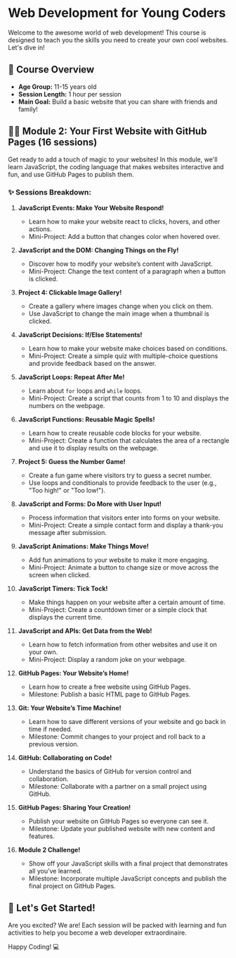 # Web Development for Young Coders

Welcome to the awesome world of web development! This course is designed to teach you the skills you need to create your own cool websites. Let's dive in!

## 🎯 Course Overview

* **Age Group:** 11-15 years old
* **Session Length:** 1 hour per session
* **Main Goal:** Build a basic website that you can share with friends and family!

## 🧙‍♂️ Module 2: Your First Website with GitHub Pages (16 sessions)

Get ready to add a touch of magic to your websites! In this module, we'll learn JavaScript, the coding language that makes websites interactive and fun, and use GitHub Pages to publish them.

### ✨ Sessions Breakdown:

1. **JavaScript Events: Make Your Website Respond!**
    * Learn how to make your website react to clicks, hovers, and other actions.
    * Mini-Project: Add a button that changes color when hovered over.

2. **JavaScript and the DOM: Changing Things on the Fly!**
    * Discover how to modify your website’s content with JavaScript.
    * Mini-Project: Change the text content of a paragraph when a button is clicked.

3. **Project 4: Clickable Image Gallery!**
    * Create a gallery where images change when you click on them.
    * Use JavaScript to change the main image when a thumbnail is clicked.

4. **JavaScript Decisions: If/Else Statements!**
    * Learn how to make your website make choices based on conditions.
    * Mini-Project: Create a simple quiz with multiple-choice questions and provide feedback based on the answer.

5. **JavaScript Loops: Repeat After Me!**
    * Learn about `for` loops and `while` loops.
    * Mini-Project: Create a script that counts from 1 to 10 and displays the numbers on the webpage.

6. **JavaScript Functions: Reusable Magic Spells!**
    * Learn how to create reusable code blocks for your website.
    * Mini-Project: Create a function that calculates the area of a rectangle and use it to display results on the webpage.

7. **Project 5: Guess the Number Game!**
    * Create a fun game where visitors try to guess a secret number.
    * Use loops and conditionals to provide feedback to the user (e.g., "Too high!" or "Too low!").

8. **JavaScript and Forms: Do More with User Input!**
    * Process information that visitors enter into forms on your website.
    * Mini-Project: Create a simple contact form and display a thank-you message after submission.

9. **JavaScript Animations: Make Things Move!**
    * Add fun animations to your website to make it more engaging.
    * Mini-Project: Animate a button to change size or move across the screen when clicked.

10. **JavaScript Timers: Tick Tock!**
    * Make things happen on your website after a certain amount of time.
    * Mini-Project: Create a countdown timer or a simple clock that displays the current time.

11. **JavaScript and APIs: Get Data from the Web!**
    * Learn how to fetch information from other websites and use it on your own.
    * Mini-Project: Display a random joke on your webpage.

12. **GitHub Pages: Your Website’s Home!**
    * Learn how to create a free website using GitHub Pages.
    * Milestone: Publish a basic HTML page to GitHub Pages.

13. **Git: Your Website’s Time Machine!**
    * Learn how to save different versions of your website and go back in time if needed.
    * Milestone: Commit changes to your project and roll back to a previous version.

14. **GitHub: Collaborating on Code!**
    * Understand the basics of GitHub for version control and collaboration.
    * Milestone: Collaborate with a partner on a small project using GitHub.

15. **GitHub Pages: Sharing Your Creation!**
    * Publish your website on GitHub Pages so everyone can see it.
    * Milestone: Update your published website with new content and features.

16. **Module 2 Challenge!**
    * Show off your JavaScript skills with a final project that demonstrates all you’ve learned.
    * Milestone: Incorporate multiple JavaScript concepts and publish the final project on GitHub Pages.
   
## 🚀 Let's Get Started!

Are you excited? We are! Each session will be packed with learning and fun activities to help you become a web developer extraordinaire.

Happy Coding! 💻
